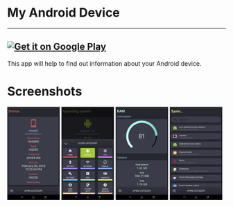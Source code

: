 # My Android Device
---

<a href='https://play.google.com/store/apps/details?id=com.noble.activity.myandroid&pcampaignid=MKT-Other-global-all-co-prtnr-py-PartBadge-Mar2515-1'><img alt='Get it on Google Play' src='https://play.google.com/intl/en_us/badges/images/generic/en_badge_web_generic.png'/></a>
---
This app will help to find out information about your Android device.

Screenshots
===============

<a href="screenshots/01.png"><img src="screenshots/1.png" width="24%"/></a> 
<a href="screenshots/02.png"><img src="screenshots/2.png" width="24%"/></a> 
<a href="screenshots/03.png"><img src="screenshots/3.png" width="24%"/></a>
<a href="screenshots/04.png"><img src="screenshots/4.png" width="24%"/></a> 